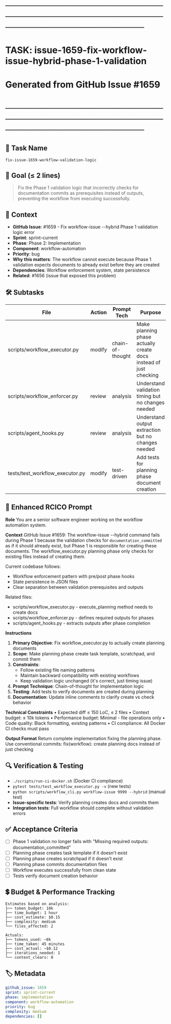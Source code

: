 # ────────────────────────────────────────────────────────────────────────
# TASK: issue-1659-fix-workflow-issue-hybrid-phase-1-validation
# Generated from GitHub Issue #1659
# ────────────────────────────────────────────────────────────────────────

## 📌 Task Name
`fix-issue-1659-workflow-validation-logic`

## 🎯 Goal (≤ 2 lines)
> Fix the Phase 1 validation logic that incorrectly checks for documentation commits as prerequisites
> instead of outputs, preventing the workflow from executing successfully.

## 🧠 Context
- **GitHub Issue**: #1659 - Fix workflow-issue --hybrid Phase 1 validation logic error
- **Sprint**: sprint-current
- **Phase**: Phase 2: Implementation
- **Component**: workflow-automation
- **Priority**: bug
- **Why this matters**: The workflow cannot execute because Phase 1 validation expects documents to already exist before they are created
- **Dependencies**: Workflow enforcement system, state persistence
- **Related**: #1656 (issue that exposed this problem)

## 🛠️ Subtasks

| File | Action | Prompt Tech | Purpose | Context Impact |
|------|--------|-------------|---------|----------------|
| scripts/workflow_executor.py | modify | chain-of-thought | Make planning phase actually create docs instead of just checking | High |
| scripts/workflow_enforcer.py | review | analysis | Understand validation timing but no changes needed | Low |
| scripts/agent_hooks.py | review | analysis | Understand output extraction but no changes needed | Low |
| tests/test_workflow_executor.py | modify | test-driven | Add tests for planning phase document creation | Medium |

## 📝 Enhanced RCICO Prompt
**Role**
You are a senior software engineer working on the workflow automation system.

**Context**
GitHub Issue #1659: The workflow-issue --hybrid command fails during Phase 1 because the validation checks for `documentation_committed` as if it should already exist, but Phase 1 is responsible for creating these documents. The workflow_executor.py planning phase only checks for existing files instead of creating them.

Current codebase follows:
- Workflow enforcement pattern with pre/post phase hooks
- State persistence in JSON files
- Clear separation between validation prerequisites and outputs

Related files:
- scripts/workflow_executor.py - execute_planning method needs to create docs
- scripts/workflow_enforcer.py - defines required outputs for phases
- scripts/agent_hooks.py - extracts outputs after phase completion

**Instructions**
1. **Primary Objective**: Fix workflow_executor.py to actually create planning documents
2. **Scope**: Make planning phase create task template, scratchpad, and commit them
3. **Constraints**:
   - Follow existing file naming patterns
   - Maintain backward compatibility with existing workflows
   - Keep validation logic unchanged (it's correct, just timing issue)
4. **Prompt Technique**: Chain-of-thought for implementation logic
5. **Testing**: Add tests to verify documents are created during planning
6. **Documentation**: Update inline comments to clarify create vs check behavior

**Technical Constraints**
• Expected diff ≤ 150 LoC, ≤ 2 files
• Context budget: ≤ 10k tokens
• Performance budget: Minimal - file operations only
• Code quality: Black formatting, existing patterns
• CI compliance: All Docker CI checks must pass

**Output Format**
Return complete implementation fixing the planning phase.
Use conventional commits: fix(workflow): create planning docs instead of just checking

## 🔍 Verification & Testing
- `./scripts/run-ci-docker.sh` (Docker CI compliance)
- `pytest tests/test_workflow_executor.py -v` (new tests)
- `python scripts/workflow_cli.py workflow-issue 9999 --hybrid` (manual test)
- **Issue-specific tests**: Verify planning creates docs and commits them
- **Integration tests**: Full workflow should complete without validation errors

## ✅ Acceptance Criteria
- [ ] Phase 1 validation no longer fails with "Missing required outputs: documentation_committed"
- [ ] Planning phase creates task template if it doesn't exist
- [ ] Planning phase creates scratchpad if it doesn't exist
- [ ] Planning phase commits documentation files
- [ ] Workflow executes successfully from clean state
- [ ] Tests verify document creation behavior

## 💲 Budget & Performance Tracking
```
Estimates based on analysis:
├── token_budget: 10k
├── time_budget: 1 hour
├── cost_estimate: $0.15
├── complexity: medium
└── files_affected: 2

Actuals:
├── tokens_used: ~8k
├── time_taken: 45 minutes
├── cost_actual: ~$0.12
├── iterations_needed: 1
└── context_clears: 0
```

## 🏷️ Metadata
```yaml
github_issue: 1659
sprint: sprint-current
phase: implementation
component: workflow-automation
priority: bug
complexity: medium
dependencies: []
```
